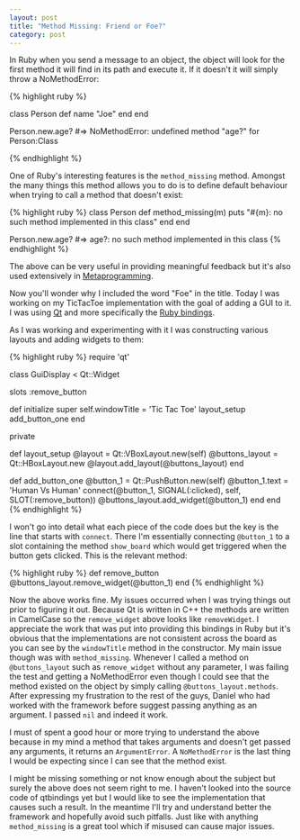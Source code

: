 ```yaml
---
layout: post
title: "Method Missing: Friend or Foe?"
category: post
---
```


In Ruby when you send a message to an object, the object will look for the first method it will find in its path and execute it. If it doesn't it will simply throw a NoMethodError:

{% highlight ruby %}

class Person
  def name
    "Joe"
  end
end

Person.new.age?
#=> NoMethodError: undefined method "age?" for Person:Class

{% endhighlight %}

One of Ruby's interesting features is the `method_missing` method. Amongst the many things this method allows you to do is to define default behaviour when trying to call a method that doesn't exist:

{% highlight ruby %}
class Person
  def method_missing(m)
    puts "#{m}: no such method implemented in this class"
  end
end

Person.new.age?
#=> age?: no such method implemented in this class
{% endhighlight %}

The above can be very useful in providing meaningful feedback but it's also used extensively in [Metaprogramming](http://www.sitepoint.com/ruby-metaprogramming-part-i/).

Now you'll wonder why I included the word "Foe" in the title. Today I was working on my TicTacToe implementation with the goal of adding a GUI to it. I was using [Qt](http://qt-project.org/) and more specifically the [Ruby bindings](https://github.com/ryanmelt/qtbindings).

As I was working and experimenting with it I was constructing various layouts and adding widgets to them:

{% highlight ruby %}
require 'qt'

class GuiDisplay < Qt::Widget

  slots :remove_button

  def initialize
    super
    self.windowTitle = 'Tic Tac Toe'
    layout_setup
    add_button_one
  end

  private

  def layout_setup
    @layout = Qt::VBoxLayout.new(self)
    @buttons_layout = Qt::HBoxLayout.new
    @layout.add_layout(@buttons_layout)
  end

  def add_button_one
    @button_1 = Qt::PushButton.new(self)
    @button_1.text = 'Human Vs Human'
    connect(@button_1, SIGNAL(:clicked), self, SLOT(:remove_button))
    @buttons_layout.add_widget(@button_1)
  end
end
{% endhighlight %}

  I won't go into detail what each piece of the code does but the key is the line that starts with `connect`. There I'm essentially connecting `@button_1` to a slot containing the method `show_board` which would get triggered when the button gets clicked. This is the relevant method:

{% highlight ruby %}
  def remove_button
    @buttons_layout.remove_widget(@button_1)
  end
{% endhighlight %}

  Now the above works fine. My issues occurred when I was trying things out prior to figuring it out. Because Qt is written in C++ the methods are written in CamelCase so the `remove_widget` above looks like `removeWidget`. I appreciate the work that was put into providing this bindings in Ruby but it's obvious that the implementations are not consistent across the board as you can see by the `windowTitle` method in the constructor. My main issue though was with `method_missing`. Whenever I called a method on `@buttons_layout` such as `remove_widget` without any parameter, I was failing the test and getting a NoMethodError even though I could see that the method existed on the object by simply calling `@buttons_layout.methods`. After expressing my frustration to the rest of the guys, Daniel who had worked with the framework before suggest passing anything as an argument. I passed `nil` and indeed it work.

  I must of spent a good hour or more trying to understand the above because in my mind  a method that takes arguments and doesn't get passed any arguments, it returns an `ArgumentError`. A `NoMethodError` is the last thing I would be expecting since I can see that the method exist.

  I might be missing something or not know enough about the subject but surely the above does not seem right to me. I haven't looked into the source code of qtbindings yet but I would like to see the implementation that causes such a result. In the meantime I'll try and understand better the framework and hopefully avoid such pitfalls. Just like with anything `method_missing` is a great tool which if misused can cause major issues. 
